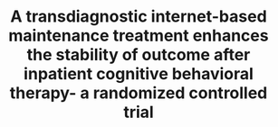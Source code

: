 --- 
abstract: '' 
authors: 
 - admin
 -  T Tarnowski
 -  M Gollwitzer
 -  B Sieland
 -  M Berking
doi: '' 
featured: false 
publication: '*Psychotherapy and psychosomatics*, 118' 
publication_short: '' 
publishDate: '2013-01-01' 
title: 'A transdiagnostic internet-based maintenance treatment enhances the stability of outcome after inpatient cognitive behavioral therapy- a randomized controlled trial' 
url_code: '' 
url_dataset: '' 
url_pdf: '' 
url_poster: '' 
url_project: '' 
url_slides: '' 
url_source: '' 
url_video: '' 
---